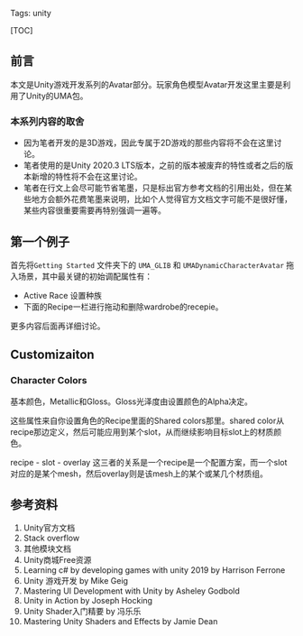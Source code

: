 Tags: unity

[TOC]

## 前言

本文是Unity游戏开发系列的Avatar部分。玩家角色模型Avatar开发这里主要是利用了Unity的UMA包。

### 本系列内容的取舍

- 因为笔者开发的是3D游戏，因此专属于2D游戏的那些内容将不会在这里讨论。
- 笔者使用的是Unity 2020.3 LTS版本，之前的版本被废弃的特性或者之后的版本新增的特性将不会在这里讨论。
- 笔者在行文上会尽可能节省笔墨，只是标出官方参考文档的引用出处，但在某些地方会额外花费笔墨来说明，比如个人觉得官方文档文字可能不是很好懂，某些内容很重要需要再特别强调一遍等。



## 第一个例子

首先将`Getting Started` 文件夹下的 `UMA_GLIB` 和 `UMADynamicCharacterAvatar` 拖入场景，其中最关键的初始调配属性有：

- Active Race 设置种族
- 下面的Recipe一栏进行拖动和删除wardrobe的recepie。

更多内容后面再详细讨论。



## Customizaiton

### Character Colors

基本颜色，Metallic和Gloss。Gloss光泽度由设置颜色的Alpha决定。

这些属性来自你设置角色的Recipe里面的Shared colors那里。shared color从recipe那边定义，然后可能应用到某个slot，从而继续影响目标slot上的材质颜色。





recipe - slot - overlay 这三者的关系是一个recipe是一个配置方案，而一个slot对应的是某个mesh，然后overlay则是该mesh上的某个或某几个材质组。



## 参考资料

1. Unity官方文档
2. Stack overflow
3. 其他模块文档
4. Unity商城Free资源
5. Learning c# by developing games with unity 2019 by Harrison Ferrone
6. Unity 游戏开发 by  Mike Geig
7. Mastering UI Development with Unity by Asheley Godbold
8. Unity in Action by Joseph Hocking
9. Unity Shader入门精要 by 冯乐乐
2. Mastering Unity Shaders and Effects by Jamie Dean

